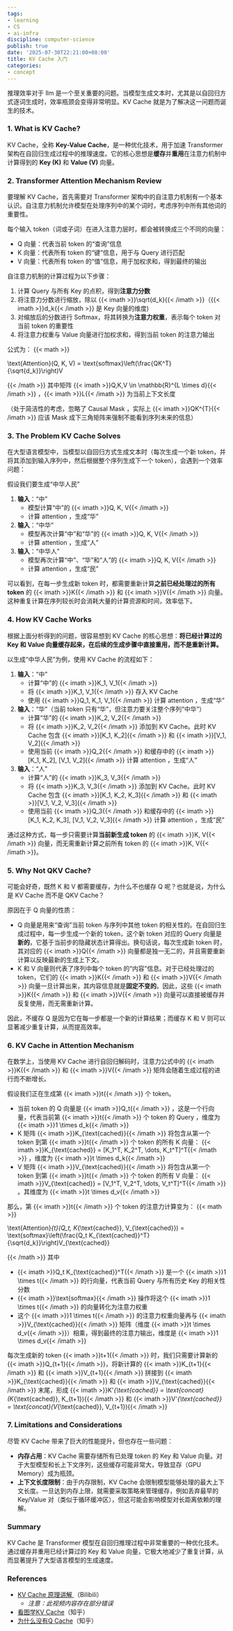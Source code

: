 ```yaml
---
tags:
- learning
- CS
- ai-infra
discipline: computer-science
publish: true
date: '2025-07-30T22:21:00+08:00'
title: KV Cache 入门
categories:
- concept
---
```

推理效率对于 llm 是一个至关重要的问题。当模型生成文本时，尤其是以自回归方式逐词生成时，效率瓶颈会变得非常明显。KV Cache 就是为了解决这一问题而诞生的技术。

### 1. What is KV Cache?

KV Cache，全称 **Key-Value Cache**，是一种优化技术，用于加速 Transformer 架构在自回归生成过程中的推理速度。它的核心思想是**缓存**并**重用**在注意力机制中计算得到的 **Key (K)** 和 **Value (V)** 向量。

### 2. Transformer Attention Mechanism Review

要理解 KV Cache，首先需要对 Transformer 架构中的自注意力机制有一个基本认识。自注意力机制允许模型在处理序列中的某个词时，考虑序列中所有其他词的重要性。

每个输入 token（词或子词）在进入注意力层时，都会被转换成三个不同的向量：
- Q 向量：代表当前 token 的“查询”信息
- K 向量：代表所有 token 的“键”信息，用于与 Query 进行匹配
- V 向量：代表所有 token 的“值”信息，用于加权求和，得到最终的输出

自注意力机制的计算过程为以下步骤：
1.  计算 Query 与所有 Key 的点积，得到**注意力分数**
2.  将注意力分数进行缩放，除以 {{< imath >}}\sqrt{d_k}{{< /imath >}}（{{< imath >}}d_k{{< /imath >}} 是 Key 向量的维度)
3.  对缩放后的分数进行 Softmax，将其转换为**注意力权重**，表示每个 token 对当前 token 的重要性
4.  将注意力权重与 Value 向量进行加权求和，得到当前 token 的注意力输出

公式为：
{{< math >}}

\text{Attention}(Q, K, V) = \text{softmax}\left(\frac{QK^T}{\sqrt{d_k}}\right)V

{{< /math >}}
其中矩阵 {{< imath >}}Q,K,V \in \mathbb{R}^{L \times d}{{< /imath >}} ，{{< imath >}}L{{< /imath >}} 为当前上下文长度

（处于简洁性的考虑，忽略了 Causal Mask ，实际上 {{< imath >}}QK^{T}{{< /imath >}} 应该 Mask 成下三角矩阵来强制不能看到序列未来的信息）

### 3. The Problem KV Cache Solves

在大型语言模型中，当模型以自回归方式生成文本时（每次生成一个新 token，并将其添加到输入序列中，然后根据整个序列生成下一个 token），会遇到一个效率问题：

假设我们要生成“中华人民”
1.  **输入**：“中”
    - 模型计算“中”的 {{< imath >}}Q, K, V{{< /imath >}} 
    - 计算 attention ，生成“华”
2.  **输入**：“中华”
    - 模型再次计算“中”和“华”的 {{< imath >}}Q, K, V{{< /imath >}} 
    - 计算 attention ，生成“人”
3.  **输入**：“中华人”
    - 模型再次计算“中”、“华”和“人”的 {{< imath >}}Q, K, V{{< /imath >}} 
    - 计算 attention ，生成“民”

可以看到，在每一步生成新 token 时，都需要重新计算**之前已经处理过的所有 token** 的 {{< imath >}}K{{< /imath >}} 和 {{< imath >}}V{{< /imath >}} 向量。这种重复计算在序列较长时会消耗大量的计算资源和时间，效率低下。

### 4. How KV Cache Works

根据上面分析得到的问题，很容易想到 KV Cache 的核心思想：**将已经计算过的 Key 和 Value 向量缓存起来，在后续的生成步骤中直接重用，而不是重新计算。**

以生成“中华人民”为例，使用 KV Cache 的流程如下：
1.  **输入**：“中”
    - 计算“中”的 {{< imath >}}K_1, V_1{{< /imath >}} 
    - 将 {{< imath >}}K_1, V_1{{< /imath >}} 存入 KV Cache
    - 使用 {{< imath >}}Q_1, K_1, V_1{{< /imath >}} 计算 attention ，生成“华”
2.  **输入**：“华”（当前 token 只有“华”，但注意力要关注整个序列“中华”）
    - 计算“华”的 {{< imath >}}K_2, V_2{{< /imath >}} 
    - 将 {{< imath >}}K_2, V_2{{< /imath >}} 添加到 KV Cache。此时 KV Cache 包含 {{< imath >}}[K_1, K_2]{{< /imath >}} 和 {{< imath >}}[V_1, V_2]{{< /imath >}} 
    - 使用当前 {{< imath >}}Q_2{{< /imath >}} 和缓存中的 {{< imath >}}[K_1, K_2], [V_1, V_2]{{< /imath >}} 计算 attention ，生成“人”
3.  **输入**：“人”
    - 计算“人”的 {{< imath >}}K_3, V_3{{< /imath >}} 
    - 将 {{< imath >}}K_3, V_3{{< /imath >}} 添加到 KV Cache。此时 KV Cache 包含 {{< imath >}}[K_1, K_2, K_3]{{< /imath >}} 和 {{< imath >}}[V_1, V_2, V_3]{{< /imath >}} 
    - 使用当前 {{< imath >}}Q_3{{< /imath >}} 和缓存中的 {{< imath >}}[K_1, K_2, K_3], [V_1, V_2, V_3]{{< /imath >}} 计算 attention ，生成“民”

通过这种方式，每一步只需要计算**当前新生成 token** 的 {{< imath >}}K, V{{< /imath >}} 向量，而无需重新计算之前所有 token 的 {{< imath >}}K, V{{< /imath >}}。

### 5. Why Not QKV Cache?

可能会好奇，既然 K 和 V 都需要缓存，为什么不也缓存 Q 呢？也就是说，为什么是 KV Cache 而不是 QKV Cache？

原因在于 Q 向量的性质：

- Q 向量是用来“查询”当前 token 与序列中其他 token 的相关性的。在自回归生成过程中，每一步生成一个新的 token，这个新 token 对应的 Query 向量是**新的**，它基于当前步的隐藏状态计算得出。换句话说，每次生成新 token 时，其对应的 {{< imath >}}Q{{< /imath >}} 向量都是独一无二的，并且需要重新计算以反映最新的生成上下文。
- K 和 V 向量则代表了序列中每个 token 的“内容”信息。对于已经处理过的 token，它们的 {{< imath >}}K{{< /imath >}} 和 {{< imath >}}V{{< /imath >}} 向量一旦计算出来，其内容信息就是**固定不变的**。因此，这些 {{< imath >}}K{{< /imath >}} 和 {{< imath >}}V{{< /imath >}} 向量可以直接被缓存并反复使用，而无需重新计算。

因此，不缓存 Q 是因为它在每一步都是一个新的计算结果；而缓存 K 和 V 则可以显著减少重复计算，从而提高效率。

### 6. KV Cache in Attention Mechanism

在数学上，当使用 KV Cache 进行自回归解码时，注意力公式中的 {{< imath >}}K{{< /imath >}} 和 {{< imath >}}V{{< /imath >}} 矩阵会随着生成过程的进行而不断增长。

假设我们正在生成第 {{< imath >}}t{{< /imath >}} 个 token。
- 当前 token 的 Q 向量是 {{< imath >}}Q_t{{< /imath >}} ，这是一个行向量，代表当前第 {{< imath >}}t{{< /imath >}} 个 token 的 Query ，维度为 {{< imath >}}1 \times d_k{{< /imath >}} 
- K 矩阵 {{< imath >}}K_{\text{cached}}{{< /imath >}} 将包含从第一个 token 到第 {{< imath >}}t{{< /imath >}} 个 token 的所有 K 向量： {{< imath >}}K_{\text{cached}} = [K_1^T, K_2^T, \dots, K_t^T]^T{{< /imath >}} ，维度为 {{< imath >}}t \times d_k{{< /imath >}} 
- V 矩阵 {{< imath >}}V_{\text{cached}}{{< /imath >}} 将包含从第一个 token 到第 {{< imath >}}t{{< /imath >}} 个 token 的所有 V 向量： {{< imath >}}V_{\text{cached}} = [V_1^T, V_2^T, \dots, V_t^T]^T{{< /imath >}} 。其维度为 {{< imath >}}t \times d_v{{< /imath >}} 

那么，第 {{< imath >}}t{{< /imath >}} 个 token 的注意力计算变为：
{{< math >}}

\text{Attention}_{t}(Q_t, K_{\text{cached}}, V_{\text{cached}}) = \text{softmax}\left(\frac{Q_t K_{\text{cached}}^T}{\sqrt{d_k}}\right)V_{\text{cached}}

{{< /math >}}
其中
- {{< imath >}}Q_t K_{\text{cached}}^T{{< /imath >}} 是一个 {{< imath >}}1 \times t{{< /imath >}} 的行向量，代表当前 Query 与所有历史 Key 的相关性分数
- {{< imath >}}\text{softmax}{{< /imath >}} 操作将这个 {{< imath >}}1 \times t{{< /imath >}} 的向量转化为注意力权重
- 这个 {{< imath >}}1 \times t{{< /imath >}} 的注意力权重向量再与 {{< imath >}}V_{\text{cached}}{{< /imath >}} 矩阵（维度 {{< imath >}}t \times d_v{{< /imath >}}）相乘，得到最终的注意力输出，维度是 {{< imath >}}1 \times d_v{{< /imath >}} 

每次生成新的 token {{< imath >}}t+1{{< /imath >}} 时，我们只需要计算新的 {{< imath >}}Q_{t+1}{{< /imath >}}，将新计算的 {{< imath >}}K_{t+1}{{< /imath >}} 和 {{< imath >}}V_{t+1}{{< /imath >}} 拼接到 {{< imath >}}K_{\text{cached}}{{< /imath >}} 和 {{< imath >}}V_{\text{cached}}{{< /imath >}} 末尾，形成 {{< imath >}}K'_{\text{cached}} = \text{concat}(K_{\text{cached}}, K_{t+1}){{< /imath >}} 和 {{< imath >}}V'_{\text{cached}} = \text{concat}(V_{\text{cached}}, V_{t+1}){{< /imath >}}

### 7. Limitations and Considerations

尽管 KV Cache 带来了巨大的性能提升，但也存在一些问题：

- **内存占用**：KV Cache 需要存储所有已处理 token 的 Key 和 Value 向量。对于大型模型和长上下文序列，这些缓存可能非常大，导致显存（GPU Memory）成为瓶颈。
- **上下文长度限制**：由于内存限制，KV Cache 会限制模型能够处理的最大上下文长度。一旦达到内存上限，就需要采取策略来管理缓存，例如丢弃最早的 Key/Value 对（类似于循环缓冲区），但这可能会影响模型对长距离依赖的理解。

### Summary

KV Cache 是 Transformer 模型在自回归推理过程中非常重要的一种优化技术。通过缓存并重用已经计算过的 Key 和 Value 向量，它极大地减少了重复计算，从而显著提升了大型语言模型的生成速度。

### References

- [KV Cache 原理讲解 ](https://www.bilibili.com/video/BV17CPkeEEzk)（Bilibili）
	- *注意：此视频内容存在部分错误*
- [看图学KV Cache](https://zhuanlan.zhihu.com/p/662498827)（知乎）
- [为什么没有Q Cache](https://www.zhihu.com/question/653658936/answer/3545520807)（知乎）
